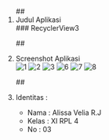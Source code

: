 <ol>
##<li> Judul Aplikasi </li>
### RecyclerView3
 
##<li> Screenshot Aplikasi </li>
![1](https://cloud.githubusercontent.com/assets/22128652/22404273/0389e810-e660-11e6-869e-4078447be47f.PNG)
![2](https://cloud.githubusercontent.com/assets/22128652/22404274/03b78ee6-e660-11e6-93b2-483c55ecd96e.PNG)
![3](https://cloud.githubusercontent.com/assets/22128652/22404275/03b868c0-e660-11e6-8321-0b193e76ff99.PNG)
![6](https://cloud.githubusercontent.com/assets/22128652/22404276/03e111f8-e660-11e6-96f0-33258ffa95c3.PNG)
![7](https://cloud.githubusercontent.com/assets/22128652/22404277/03e36d4a-e660-11e6-8969-64d3e2ec0f55.PNG)
![8](https://cloud.githubusercontent.com/assets/22128652/22404278/03e47c08-e660-11e6-85c1-058e5c60063c.PNG)


##<li> Identitas : </li>

<ul>
<li> Nama : Alissa Velia R.J </li>
<li> Kelas : XI RPL 4 </li>
<li> No : 03 </li>
</ul>

